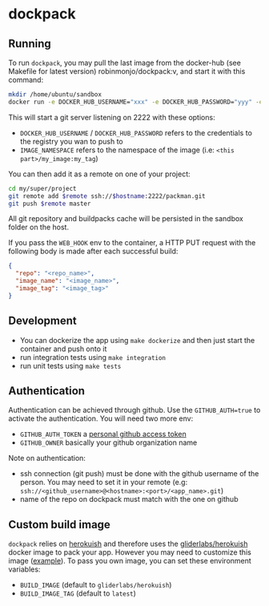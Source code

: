 # dockpack

## Running

To run `dockpack`, you may pull the last image from the docker-hub (see Makefile for latest version) robinmonjo/dockpack:v, and start it with this command:

````bash
mkdir /home/ubuntu/sandbox
docker run -e DOCKER_HUB_USERNAME="xxx" -e DOCKER_HUB_PASSWORD="yyy" -e IMAGE_NAMESPACE="company_name" -e SSH_PORT=2222 -v /var/run/docker.sock:/var/run/docker.sock -v /home/ubuntu/sandbox:/sandbox -p 2222:2222 robinmonjo/dockpack:1.0
````

This will start a git server listening on 2222 with these options:

- `DOCKER_HUB_USERNAME` / `DOCKER_HUB_PASSWORD` refers to the credentials to the registry you wan to push to
- `IMAGE_NAMESPACE` refers to the namespace of the image (i.e: `<this part>/my_image:my_tag`)

You can then add it as a remote on one of your project:

````bash
cd my/super/project
git remote add $remote ssh://$hostname:2222/packman.git
git push $remote master
````

All git repository and buildpacks cache will be persisted in the sandbox folder on the host.

If you pass the `WEB_HOOK` env to the container, a HTTP PUT request with the following body is made after each successful build:

````json
{
  "repo": "<repo_name>",
  "image_name": "<image_name>",
  "image_tag": "<image_tag>"
}
````

## Development

- You can dockerize the app using `make dockerize` and then just start the container and push onto it
- run integration tests using `make integration`
- run unit tests using `make tests`

## Authentication

Authentication can be achieved through github. Use the `GITHUB_AUTH=true` to activate the authentication. You will need two more env:

- `GITHUB_AUTH_TOKEN` a [personal github access token](https://help.github.com/articles/creating-an-access-token-for-command-line-use)
- `GITHUB_OWNER` basically your github organization name

Note on authentication:

- ssh connection (git push) must be done with the github username of the person. You may need to set it in your remote (e.g: `ssh://<github_username>@<hostname>:<port>/<app_name>.git`)
- name of the repo on dockpack must match with the one on github

## Custom build image

`dockpack` relies on [herokuish](https://github.com/gliderlabs/herokuish) and therefore uses the [gliderlabs/herokuish](https://hub.docker.com/r/gliderlabs/herokuish/) docker image to pack your app. However you may need to customize this image ([example](https://github.com/applidget/dcdget-herokuish)). To pass you own image, you can set these environment variables:

- `BUILD_IMAGE` (default to `gliderlabs/herokuish`)
- `BUILD_IMAGE_TAG` (default to `latest`)
